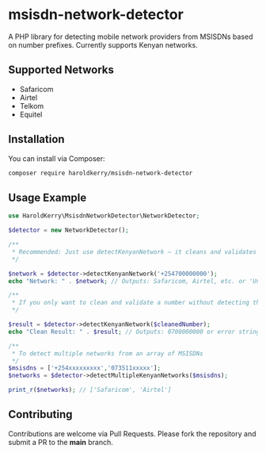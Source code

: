 # msisdn-network-detector
A PHP library for detecting mobile network providers from MSISDNs based on number prefixes. Currently supports Kenyan networks.

## Supported Networks
- Safaricom
- Airtel
- Telkom
- Equitel

## Installation

You can install via Composer:

```bash
composer require haroldkerry/msisdn-network-detector
````

## Usage Example

```php
use HaroldKerry\MsisdnNetworkDetector\NetworkDetector;

$detector = new NetworkDetector();

/**
 * Recommended: Just use detectKenyanNetwork – it cleans and validates for you
 */

$network = $detector->detectKenyanNetwork('+254700000000');
echo "Network: " . $network; // Outputs: Safaricom, Airtel, etc. or 'Unknown Network'

/**
 * If you only want to clean and validate a number without detecting the network
 */

$result = $detector->detectKenyanNetwork($cleanedNumber);
echo "Clean Result: " . $result; // Outputs: 0700000000 or error string

/**
 * To detect multiple networks from an array of MSISDNs
 */
$msisdns = ['+254xxxxxxxxx','073511xxxxx'];
$networks = $detector->detectMultipleKenyanNetworks($msisdns);

print_r($networks); // ['Safaricom', 'Airtel']

```

## Contributing

Contributions are welcome via Pull Requests.
Please fork the repository and submit a PR to the **main** branch.
